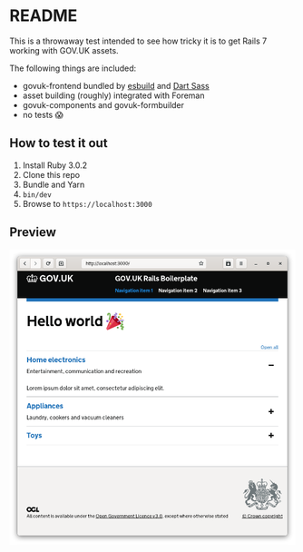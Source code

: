 # README

This is a throwaway test intended to see how tricky it is to get Rails 7 working with GOV.UK assets.

The following things are included:

* govuk-frontend bundled by [esbuild](evanw/esbuild) and [Dart Sass](https://sass-lang.com/dart-sass)
* asset building (roughly) integrated with Foreman
* govuk-components and govuk-formbuilder
* no tests 😱

## How to test it out

1. Install Ruby 3.0.2
2. Clone this repo
3. Bundle and Yarn
3. `bin/dev`
4. Browse to `https://localhost:3000`

## Preview

![homepage preview](docs/preview.png)
